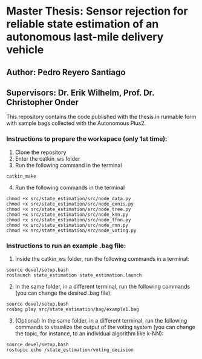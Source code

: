 # Master Thesis: Sensor rejection for reliable state estimation of an autonomous last-mile delivery vehicle
## Author: Pedro Reyero Santiago
## Supervisors: Dr. Erik Wilhelm, Prof. Dr. Christopher Onder

This repository contains the code published with the thesis in runnable form with sample bags collected with the Autonomous Plus2.

### Instructions to prepare the workspace (only 1st time):
1. Clone the repository
2. Enter the catkin_ws folder
3. Run the following command in the terminal
```
catkin_make
```
4. Run the following commands in the terminal
```
chmod +x src/state_estimation/src/node_data.py
chmod +x src/state_estimation/src/node_exnis.py
chmod +x src/state_estimation/src/node_tree.py
chmod +x src/state_estimation/src/node_knn.py
chmod +x src/state_estimation/src/node_ffnn.py
chmod +x src/state_estimation/src/node_rnn.py
chmod +x src/state_estimation/src/node_voting.py
```

### Instructions to run an example .bag file:
1. Inside the catkin_ws folder, run the following commands in a terminal:
```
source devel/setup.bash
roslaunch state_estimation state_estimation.launch
```
2. In the same folder, in a different terminal, run the following commands (you can change the desired .bag file):
```
source devel/setup.bash
rosbag play src/state_estimation/bag/example1.bag
```
3. (Optional) In the same folder, in a different terminal, run the following commands to visualize the output of the voting system (you can change the topic, for instance, to an individual algorithm like k-NN):
```
source devel/setup.bash
rostopic echo /state_estimation/voting_decision
```
